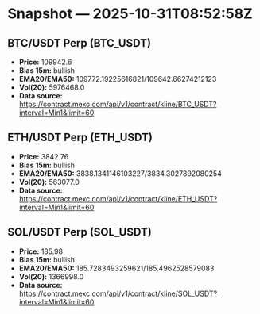 # Snapshot — 2025-10-31T08:52:58Z

## BTC/USDT Perp (BTC_USDT)
- **Price:** 109942.6
- **Bias 15m:** bullish
- **EMA20/EMA50:** 109772.19225616821/109642.66274212123
- **Vol(20):** 5976468.0
- **Data source:** https://contract.mexc.com/api/v1/contract/kline/BTC_USDT?interval=Min1&limit=60

## ETH/USDT Perp (ETH_USDT)
- **Price:** 3842.76
- **Bias 15m:** bullish
- **EMA20/EMA50:** 3838.1341146103227/3834.3027892080254
- **Vol(20):** 563077.0
- **Data source:** https://contract.mexc.com/api/v1/contract/kline/ETH_USDT?interval=Min1&limit=60

## SOL/USDT Perp (SOL_USDT)
- **Price:** 185.98
- **Bias 15m:** bullish
- **EMA20/EMA50:** 185.7283493259621/185.4962528579083
- **Vol(20):** 1366998.0
- **Data source:** https://contract.mexc.com/api/v1/contract/kline/SOL_USDT?interval=Min1&limit=60
